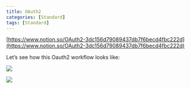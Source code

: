 ```yaml
---
title: OAuth2
categories: [Standard]
tags: [Standard]
---
```


[https://www.notion.so/OAuth2-3dc156d79089437db7f6becd4fbc222d](https://www.notion.so/OAuth2-3dc156d79089437db7f6becd4fbc222d)


Let’s see how this Oauth2 workflow looks like:


![](https://prod-files-secure.s3.us-west-2.amazonaws.com/9960fb2a-b75e-4bea-a8f9-b00925db1215/3bce41e0-99e8-4ebd-9701-e2bc9cbb79a2/Untitled.png?X-Amz-Algorithm=AWS4-HMAC-SHA256&X-Amz-Content-Sha256=UNSIGNED-PAYLOAD&X-Amz-Credential=ASIAZI2LB4665KJSF34U%2F20250705%2Fus-west-2%2Fs3%2Faws4_request&X-Amz-Date=20250705T202353Z&X-Amz-Expires=3600&X-Amz-Security-Token=IQoJb3JpZ2luX2VjEEMaCXVzLXdlc3QtMiJIMEYCIQD36QOC57uKLgqJ5pyN1%2BGDmvPgaJ8RUTjQ0Hc7XIBntAIhAPaK0Hl%2BPJISwTjqFmFYpyje9ploFz2yOUTdf3B5j7mrKv8DCEwQABoMNjM3NDIzMTgzODA1IgxQUXLPbCirn7JZRJEq3AMLwaLDwTgopytAIDpDQcqYhAwiGjgP9musPTp4np7kGFQ2FDGu0FQxRmYoXdBcdwG96aJFeKbwYVxt7dniJJSJeDpwwIobhp7Aazl6hXBq3noZjSeWHGzsf5fIfaWFI2WwsxJe%2BCcuCxoGnFjkltOabsgZ6dOxB%2FYe%2FsqpNAHOjmioL6EBjyTxohmlrkQcez%2FGd44T1CMcQw5Q8WCReIsGRP3M3gR56ZsBIbZ7JsE5jZ8kEllBv7MArEvQ0CzP1rgkB90jGbEwMJ4Wn8W1GoRIQqtkFvqz%2BHvrfVB4gLX7SL%2FPOPm8x0vO6076L5JoYUY9WOEXRJ6GukDyTko%2F9LyEjbRdqs2MtmDduWw9Gkvt9Nd2t%2BFzjRu7FIdZ6hZhpX1ruo29KetPvbReBMIKZnB%2Bpwss5W8sMIs0DQLzbfEPYlqCIGYxWuqp5gRFV821NhT8hQDZpCAEOco9E%2FZKcwnTqAc4kGbD%2BGPmlrsuEbtfQNdJ23Bhr4O78fzFaNi7eRKUZUPUZYy9nIr7tY%2BkQ4zV06aVQ0laIchhZ67zuPFh7knRJbAkRKKz5ZWwGQoD4HMJQvcFvuTYqrdWu0CbO5m%2FHDMBczS3TyeJMxRX%2FwEJb6wY6IH2o9IxQRxJbzDi5qXDBjqkAb0sf0Y0c6MFtoKrqUGgOyLIMuY1te8AwehJNn8kUQFpAI342pYmA26%2FyPqEa%2FMLEXs3bO%2F%2FXhhIk3XwubU1rDHUcx9ubkIazgc7I0tiu6%2FhXmUrE%2Fg9Opz%2Bu9tEIkmkB7sBKzMpTwMx1FrghuceW64h2%2BmiMak9J%2FTdGG7fJUH%2Fb51mwva5zTHcG122KO5yp%2B%2Bqe3Ao1AewW8TkfNvoiFVesCvR&X-Amz-Signature=fa2b8157a9da5dd55cc2446b25980fe6f3275e6bf732727883d78056786ff5a3&X-Amz-SignedHeaders=host&x-amz-checksum-mode=ENABLED&x-id=GetObject)


![](https://prod-files-secure.s3.us-west-2.amazonaws.com/9960fb2a-b75e-4bea-a8f9-b00925db1215/27d32b66-de43-41de-80f7-7edb81d1190f/Untitled.png?X-Amz-Algorithm=AWS4-HMAC-SHA256&X-Amz-Content-Sha256=UNSIGNED-PAYLOAD&X-Amz-Credential=ASIAZI2LB4665KJSF34U%2F20250705%2Fus-west-2%2Fs3%2Faws4_request&X-Amz-Date=20250705T202353Z&X-Amz-Expires=3600&X-Amz-Security-Token=IQoJb3JpZ2luX2VjEEMaCXVzLXdlc3QtMiJIMEYCIQD36QOC57uKLgqJ5pyN1%2BGDmvPgaJ8RUTjQ0Hc7XIBntAIhAPaK0Hl%2BPJISwTjqFmFYpyje9ploFz2yOUTdf3B5j7mrKv8DCEwQABoMNjM3NDIzMTgzODA1IgxQUXLPbCirn7JZRJEq3AMLwaLDwTgopytAIDpDQcqYhAwiGjgP9musPTp4np7kGFQ2FDGu0FQxRmYoXdBcdwG96aJFeKbwYVxt7dniJJSJeDpwwIobhp7Aazl6hXBq3noZjSeWHGzsf5fIfaWFI2WwsxJe%2BCcuCxoGnFjkltOabsgZ6dOxB%2FYe%2FsqpNAHOjmioL6EBjyTxohmlrkQcez%2FGd44T1CMcQw5Q8WCReIsGRP3M3gR56ZsBIbZ7JsE5jZ8kEllBv7MArEvQ0CzP1rgkB90jGbEwMJ4Wn8W1GoRIQqtkFvqz%2BHvrfVB4gLX7SL%2FPOPm8x0vO6076L5JoYUY9WOEXRJ6GukDyTko%2F9LyEjbRdqs2MtmDduWw9Gkvt9Nd2t%2BFzjRu7FIdZ6hZhpX1ruo29KetPvbReBMIKZnB%2Bpwss5W8sMIs0DQLzbfEPYlqCIGYxWuqp5gRFV821NhT8hQDZpCAEOco9E%2FZKcwnTqAc4kGbD%2BGPmlrsuEbtfQNdJ23Bhr4O78fzFaNi7eRKUZUPUZYy9nIr7tY%2BkQ4zV06aVQ0laIchhZ67zuPFh7knRJbAkRKKz5ZWwGQoD4HMJQvcFvuTYqrdWu0CbO5m%2FHDMBczS3TyeJMxRX%2FwEJb6wY6IH2o9IxQRxJbzDi5qXDBjqkAb0sf0Y0c6MFtoKrqUGgOyLIMuY1te8AwehJNn8kUQFpAI342pYmA26%2FyPqEa%2FMLEXs3bO%2F%2FXhhIk3XwubU1rDHUcx9ubkIazgc7I0tiu6%2FhXmUrE%2Fg9Opz%2Bu9tEIkmkB7sBKzMpTwMx1FrghuceW64h2%2BmiMak9J%2FTdGG7fJUH%2Fb51mwva5zTHcG122KO5yp%2B%2Bqe3Ao1AewW8TkfNvoiFVesCvR&X-Amz-Signature=579204440d39a05a0b6d5695f4a9a2a6d988ff335aeae53e2a78c7ff74f47459&X-Amz-SignedHeaders=host&x-amz-checksum-mode=ENABLED&x-id=GetObject)

